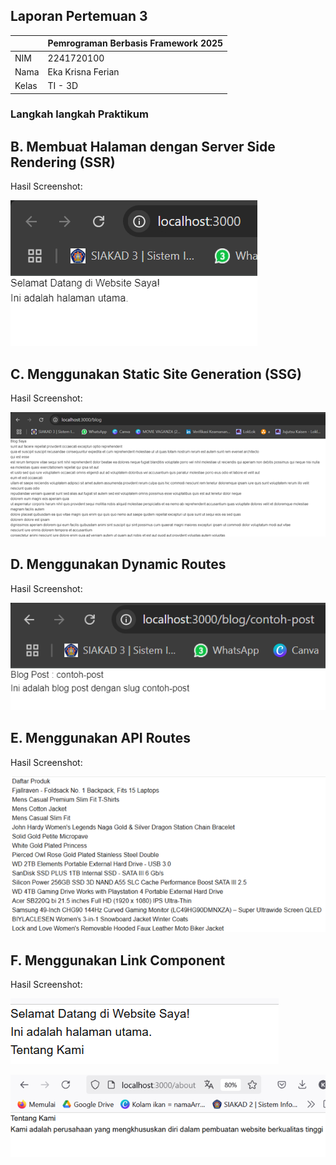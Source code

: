
## Laporan Pertemuan 3

|  | Pemrograman Berbasis Framework 2025 |
|--|--|
| NIM |  2241720100|
| Nama |  Eka Krisna Ferian |
| Kelas | TI - 3D |


### Langkah langkah Praktikum

##  B. Membuat Halaman dengan Server Side Rendering (SSR)

Hasil Screenshot: 

![Screenshot](assets/Picture1.png)


## C. Menggunakan Static Site Generation (SSG)


Hasil Screenshot: 

![Screenshot](assets/Picture2.png)


## D. Menggunakan Dynamic Routes


Hasil Screenshot: 

![Screenshot](assets/Picture3.png)


## E. Menggunakan API Routes


Hasil Screenshot: 

![Screenshot](assets/Picture4.png)


## F. Menggunakan Link Component


Hasil Screenshot: 

![Screenshot](assets/Picture5.png)


![Screenshot](assets/Picture6.png)


